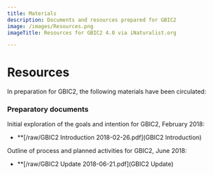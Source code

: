 ```yaml
---
title: Materials
description: Documents and resources prepared for GBIC2
image: /images/Resources.png
imageTitle: Resources for GBIC2 4.0 via iNaturalist.org

---
```

# Resources

In preparation for GBIC2, the following materials have been circulated:

### Preparatory documents

Initial exploration of the goals and intention for GBIC2, February 2018:

+ **[/raw/GBIC2 Introduction 2018-02-26.pdf](GBIC2 Introduction)

Outline of process and planned activities for GBIC2, June 2018:

+ **[/raw/GBIC2 Update 2018-06-21.pdf](GBIC2 Update)
